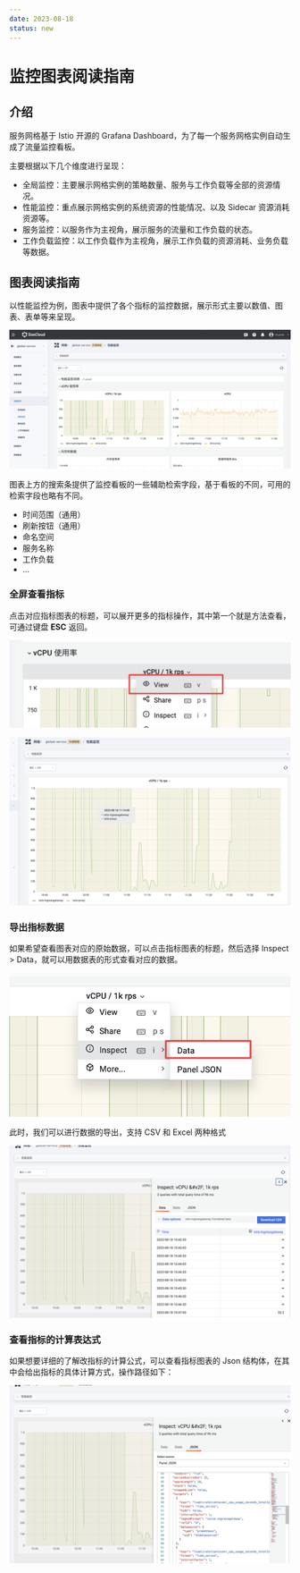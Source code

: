 ```yaml
---
date: 2023-08-18
status: new
---
```


# 监控图表阅读指南

## 介绍

服务网格基于 Istio 开源的 Grafana Dashboard，为了每一个服务网格实例自动生成了流量监控看板。

主要根据以下几个维度进行呈现：

- 全局监控：主要展示网格实例的策略数量、服务与工作负载等全部的资源情况。
- 性能监控：重点展示网格实例的系统资源的性能情况、以及 Sidecar 资源消耗资源等。
- 服务监控：以服务作为主视角，展示服务的流量和工作负载的状态。
- 工作负载监控：以工作负载作为主视角，展示工作负载的资源消耗、业务负载等数据。

## 图表阅读指南

以性能监控为例，图表中提供了各个指标的监控数据，展示形式主要以数值、图表、表单等来呈现。

![image](../images/indicator-readtips1.png)

图表上方的搜索条提供了监控看板的一些辅助检索字段，基于看板的不同，可用的检索字段也略有不同。

- 时间范围（通用）
- 刷新按钮（通用）
- 命名空间
- 服务名称
- 工作负载
- ...

### 全屏查看指标

点击对应指标图表的标题，可以展开更多的指标操作，其中第一个就是方法查看，可通过键盘 **ESC** 返回。

![image](../images/indicator-readtips2.png)

![image](../images/indicator-readtips3.png)

### 导出指标数据

如果希望查看图表对应的原始数据，可以点击指标图表的标题，然后选择 Inspect > Data，就可以用数据表的形式查看对应的数据。

![image](../images/indicator-readtips4.png)

此时，我们可以进行数据的导出，支持 CSV 和 Excel 两种格式

![image](../images/indicator-readtips5.png)

### 查看指标的计算表达式

如果想要详细的了解改指标的计算公式，可以查看指标图表的 Json 结构体，在其中会给出指标的具体计算方式，操作路径如下：

![image](../images/indicator-readtips6.png)
